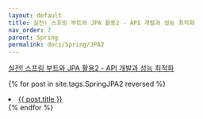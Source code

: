 ```yaml
---
layout: default
title: 실전! 스프링 부트와 JPA 활용2 - API 개발과 성능 최적화
nav_order: 7
parent: Spring
permalink: docs/Spring/JPA2
---
```

[실전! 스프링 부트와 JPA 활용2 - API 개발과 성능 최적화](https://inf.run/eehs)

{% for post in site.tags.SpringJPA2 reversed %}
  <li><a href="{{ post.url }}">{{ post.title }}</a></li>
{% endfor %}

